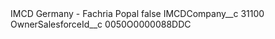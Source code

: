 <?xml version="1.0" encoding="UTF-8"?>
<CustomMetadata xmlns="http://soap.sforce.com/2006/04/metadata" xmlns:xsi="http://www.w3.org/2001/XMLSchema-instance" xmlns:xsd="http://www.w3.org/2001/XMLSchema">
    <label>IMCD Germany - Fachria Popal</label>
    <protected>false</protected>
    <values>
        <field>IMCDCompany__c</field>
        <value xsi:type="xsd:string">31100</value>
    </values>
    <values>
        <field>OwnerSalesforceId__c</field>
        <value xsi:type="xsd:string">0050O0000088DDC</value>
    </values>
</CustomMetadata>
